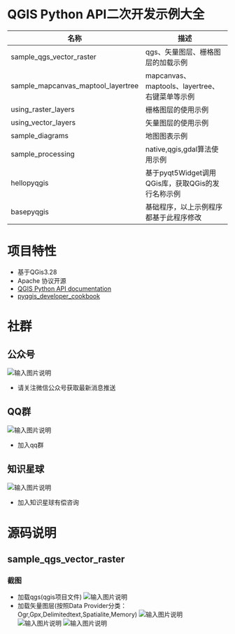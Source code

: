 # QGIS Python API二次开发示例大全

| 名称 | 描述 |
|--|--|
| sample_qgs_vector_raster | qgs、矢量图层、栅格图层的加载示例 |
| sample_mapcanvas_maptool_layertree | mapcanvas、maptools、layertree、右键菜单等示例 |
| using_raster_layers | 栅格图层的使用示例 |
| using_vector_layers | 矢量图层的使用示例 |
| sample_diagrams | 地图图表示例 |
| sample_processing | native,qgis,gdal算法使用示例 |
| hellopyqgis | 基于pyqt5Widget调用QGis库，获取QGis的发行名称示例 |
| basepyqgis | 基础程序，以上示例程序都基于此程序修改 |

# 项目特性
- 基于QGis3.28 
- Apache 协议开源
- [QGIS Python API documentation](https://qgis.org/pyqgis/master/index.html)
- [pyqgis_developer_cookbook](https://docs.qgis.org/3.28/en/docs/pyqgis_developer_cookbook/index.html)

# 社群
## 公众号
![输入图片说明](https://foruda.gitee.com/images/1697077286578350399/c111e1c7_1547275.jpeg "qrcode_for_gh_5fe62453ec05_258.jpg")
- 请关注微信公众号获取最新消息推送
## QQ群
![输入图片说明](https://foruda.gitee.com/images/1699751451905542002/42412fe3_1547275.png "屏幕截图")
- 加入qq群
## 知识星球
![输入图片说明](https://foruda.gitee.com/images/1697160230025579811/496ec4a9_1547275.png "屏幕截图")
- 加入知识星球有偿咨询

# 源码说明
## sample_qgs_vector_raster
### 截图
- 加载qgs(qgis项目文件)
![输入图片说明](https://foruda.gitee.com/images/1716798528404642956/1b8d887e_1547275.png "屏幕截图")
- 加载矢量图层(按照Data Provider分类：Ogr,Gpx,Delimitedtext,Spatialite,Memory)
![输入图片说明](https://foruda.gitee.com/images/1716799103538354990/ebd0554b_1547275.png "屏幕截图")
![输入图片说明](https://foruda.gitee.com/images/1716799139522917348/21388b75_1547275.png "屏幕截图")
![输入图片说明](https://foruda.gitee.com/images/1716799187481445852/d36af863_1547275.png "屏幕截图")